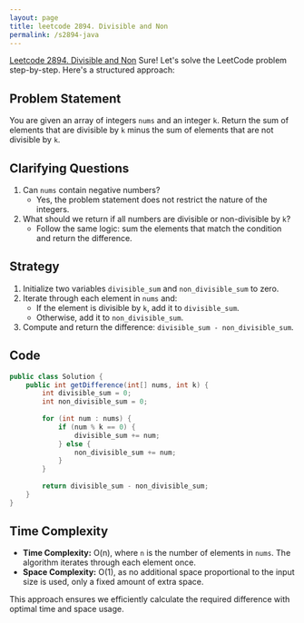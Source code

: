 ```yaml
---
layout: page
title: leetcode 2894. Divisible and Non
permalink: /s2894-java
---
```

[Leetcode 2894. Divisible and Non](https://algoadvance.github.io/algoadvance/l2894)
Sure! Let's solve the LeetCode problem step-by-step. Here's a structured approach:

## Problem Statement

You are given an array of integers `nums` and an integer `k`. Return the sum of elements that are divisible by `k` minus the sum of elements that are not divisible by `k`.

## Clarifying Questions

1. Can `nums` contain negative numbers?
   - Yes, the problem statement does not restrict the nature of the integers.
2. What should we return if all numbers are divisible or non-divisible by `k`?
   - Follow the same logic: sum the elements that match the condition and return the difference.

## Strategy

1. Initialize two variables `divisible_sum` and `non_divisible_sum` to zero.
2. Iterate through each element in `nums` and:
   - If the element is divisible by `k`, add it to `divisible_sum`.
   - Otherwise, add it to `non_divisible_sum`.
3. Compute and return the difference: `divisible_sum - non_divisible_sum`.

## Code

```java
public class Solution {
    public int getDifference(int[] nums, int k) {
        int divisible_sum = 0;
        int non_divisible_sum = 0;
        
        for (int num : nums) {
            if (num % k == 0) {
                divisible_sum += num;
            } else {
                non_divisible_sum += num;
            }
        }
        
        return divisible_sum - non_divisible_sum;
    }
}
```

## Time Complexity

- **Time Complexity:** O(n), where `n` is the number of elements in `nums`. The algorithm iterates through each element once.
- **Space Complexity:** O(1), as no additional space proportional to the input size is used, only a fixed amount of extra space.

This approach ensures we efficiently calculate the required difference with optimal time and space usage.